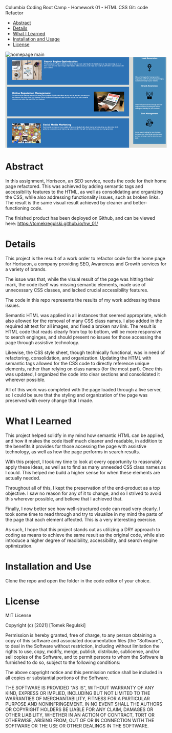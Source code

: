 Columbia Coding Boot Camp - Homework 01 - HTML CSS Git: code Refactor

* [Abstract](#abstract)
* [Details ](#details)
* [What I Learned](#what-i-learned)
* [Installation and Usage](#installation-and-usa)
* [License](#license)

![homepage main](assets/images/demo1.png)
![homepage main](assets/images/demo2.png)

# Abstract

In this assignment, Horiseon, an SEO service, needs the code for their home page refactored. This was achieved by adding semantic tags and accessibility features to the HTML, as well as consolidating and organizing the CSS, while also addressing functionality issues, such as broken links. The result is the same visual result achieved by cleaner and better-functioning code. 

The finished product has been deployed on Github, and can be viewed here: https://tomekregulski.github.io/hw_01/

# Details

This project is the result of a work order to refactor code for the home page for Horiseon, a company providing SEO, Awareness and Growth services for a variety of brands. 

The issue was that, while the visual result of the page was hitting their mark, the code itself was missing semantic elements, made use of unnecessary CSS classes, and lacked crucial accessibility features. 

The code in this repo represents the results of my work addressing these issues. 

Semantic HTML was applied in all instances that seemed appropriate, which also allowed for the removal of many CSS class names. I also added in the required alt text for all images, and fixed a broken nav link. The result is HTML code that reads clearly from top to bottom, will be more responsive to search enginges, and should present no issues for those accessing the page through assistive technology. 

Likewise, the CSS style sheet, though technically functional, was in need of refactoring, consolidation, and organization. Updating the HTML with semantic tags allowed for the CSS code to directly reference unique elements, rather than relying on class names (for the most part). Once this was updated, I organized the code into clear sections and consolidated it wherever possible.

All of this work was completed with the page loaded through a live server, so I could be sure that the styling and organization of the page was preserved with every change that I made. 

# What I Learned

This project helped solidfy in my mind how semantic HTML can be applied, and how it makes the code itself much cleaner and readable, in addition to the benefits it provides for those accessing the page with assistive technology, as well as how the page performs in search results. 

With this project, I took my time to look at every opportunity to reasonably apply these ideas, as well as to find as many unneeded CSS class names as I could. This helped me build a higher sense for when these elements are actually needed. 

Throughout all of this, I kept the preservation of the end-product as a top objective. I saw no reason for any of it to change, and so I strived to avoid this wherever possible, and believe that I achieved that. 

Finally, I now better see how well-structured code can read very clearly. I took some time to read through and try to visualize in my mind the parts of the page that each element affected. This is a very interesting exercise. 

As such, I hope that this project stands out as utilizing a DRY approach to coding as means to achieve the same result as the original code, while also introduce a higher degree of readibility, accessibility, and search engine optimization. 

# Installation and Use

Clone the repo and open the folder in the code editor of your choice. 

# License

MIT License

Copyright (c) [2021] [Tomek Regulski]

Permission is hereby granted, free of charge, to any person obtaining a copy
of this software and associated documentation files (the "Software"), to deal
in the Software without restriction, including without limitation the rights
to use, copy, modify, merge, publish, distribute, sublicense, and/or sell
copies of the Software, and to permit persons to whom the Software is
furnished to do so, subject to the following conditions:

The above copyright notice and this permission notice shall be included in all
copies or substantial portions of the Software.

THE SOFTWARE IS PROVIDED "AS IS", WITHOUT WARRANTY OF ANY KIND, EXPRESS OR
IMPLIED, INCLUDING BUT NOT LIMITED TO THE WARRANTIES OF MERCHANTABILITY,
FITNESS FOR A PARTICULAR PURPOSE AND NONINFRINGEMENT. IN NO EVENT SHALL THE
AUTHORS OR COPYRIGHT HOLDERS BE LIABLE FOR ANY CLAIM, DAMAGES OR OTHER
LIABILITY, WHETHER IN AN ACTION OF CONTRACT, TORT OR OTHERWISE, ARISING FROM,
OUT OF OR IN CONNECTION WITH THE SOFTWARE OR THE USE OR OTHER DEALINGS IN THE
SOFTWARE.
